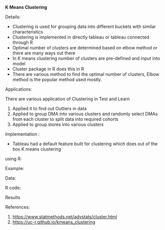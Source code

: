 
**K Means Clustering**

Details:

* Clustering is used for grouping data into different buckets with similar characteristics
* Clustering is implemented in directly tableau or tableau connected through R
* Optimal number of clusters are determined based on elbow method or there are many ways out there
* In K means clustering number of clusters are pre-defined and input into model
* Cluster package in R does this in R
* There are various method to find the optimal number of clusters, Elbow method is the popular method used mostly.


Applications:

There are various application of Clustering in Test and Learn

1.	Applied it to find out Outliers in data
2.	Applied to group DMA into various clusters and randomly select DMAs from each cluster to split data into required cohorts
3.	Applied to group stores into various clusters

Implementation :

* Tableau had a default feature built for clustering which does out of the box K means clustering


using  R:  

Example:

Data:

R code:

Results



References:

1.	https://www.statmethods.net/advstats/cluster.html
2.	https://uc-r.github.io/kmeans_clustering
